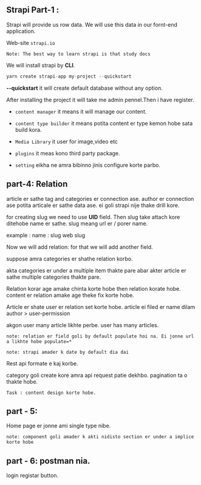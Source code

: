 ## Strapi Part-1 : 

Strapi will provide us row data. We will use this data in our fornt-end application. 

Web-site `strapi.io` 

`Note: The best way to learn strapi is that study docs`

We will install strapi by **CLI**.
```js
yarn create strapi-app my-project --quickstart
```

**--quickstart** it will create default database without any option. 

After installing the project it will take me admin pennel.Then i have register.

- `content manager` it means it will manage our content.
- `content type builder` it means potita content er type kemon hobe sata build kora. 
- `Media Library` it user for image,video etc

- `plugins` it meas kono third party package.
- `setting` eikha ne amra bibinno jinis configure korte parbo.


## part-4: Relation

article er sathe tag and categories er connection ase.
author er connection ase potita articale er sathe data ase. ei goli strapi nije thake drill kore.

for creating slug we need to use **UID** field. Then slug take attach kore ditehobe name er sathe. slug meang url er / porer name.

example : 
name :            slug
web               slug

Now we will add relation: for that we will add another field.

suppose amra categories er shathe relation korbo.


akta categories er under a multiple item thakte pare abar akter article er sathe multiple categories thakte pare.

Relation korar age amake chinta korte hobe then relation korate hobe. content er relation amake age theke fix korte hobe.


Article er shate user er relation set korte hobe. 
article ei filed er name dilam author > user-permission


akgon user many article likhte perbe. user has many articles.

`note: relation er field goli by default populate hoi na. Ei jonne url a likhte hobe populate=*`

`note: strapi amader k date by default dia dai`

Rest api formate e kaj korbe. 

category goli create kore amra api request patie dekhbo.
pagination ta o thakte hobe. 

`Task : content design korte hobe.`

## part - 5: 
Home page er jonne ami single type nibe.

`note: component goli amader k akti nidisto section er under a implice korte hobe`

## part - 6: postman nia.

login registar button. 






